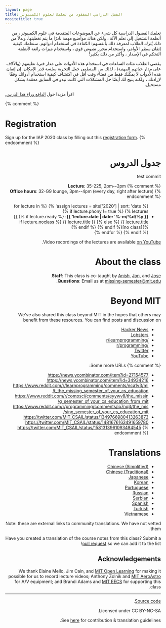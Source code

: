 ```yaml
---
layout: page
title: الفصل الدراسي المفقود من تعلمك لعلوم الكمبيوتر
nositetitle: true
---
```



<p dir="rtl">
تعلمك الفصول الدراسية كل شيء عن الموضوعات المتقدمة في علوم الكمبيوتر ، من أنظمة التشغيل إلى تعلم الآلة ، ولكن هناك مواضيع مهمة نادرًا ما يتم تغطيتها، وبدلاً من ذلك يُترك الطلاب لمعرفة ذلك بأنفسهم: الكفاءة في استخدام أدواتهم. سنعلمك كيفية إتقان سطر الأوامر، واستخدام محرر نصوص قوي ، واستخدام ميزات رائعة لأنظمة التحكم في الإصدار ، وأكثر من ذلك بكثير!
</p>

<p dir="rtl">
يقضي الطلاب مئات الساعات في استخدام هذه الأدوات على مدار فترة تعليمهم (والآلاف على مدار حياتهم المهنية) ، لذلك من المنطقي جعل التجربة سلسة قدر الإمكان. إن إتقان هذه الأدوات لا يمكّنك فقط من قضاء وقت أقل في اكتشاف كيفية استخدام أدواتك وفقًا لإرادتك ، ولكنه يتيح لك أيضًا حل المشكلات التي كانت تبدو في السابق معقدة بشكل مستحيل.</p>

&#x202b;اقرأ مزيدا حول [الدافع وراء هذا الدرس.](/about/)


{% comment %}
# Registration

Sign up for the IAP 2020 class by filling out this [registration form](https://forms.gle/TD1KnwCSV52qexVt9).
{% endcomment %}
<div dir="rtl">


# جدول الدروس
 test commit

{% comment %}
**Lecture**: 35-225, 2pm--3pm<br>
**Office hours**: 32-G9 lounge, 3pm--4pm (every day, right after lecture)
{% endcomment %}

<ul>
{% assign lectures = site['2020'] | sort: 'date' %}
{% for lecture in lectures %}
    {% if lecture.phony != true %}
        <li>
        <strong>{{ lecture.date | date: '%-m/%d/%y' }}</strong>:
        {% if lecture.ready %}
            <a href="{{ lecture.url }}">{{ lecture.title }}</a>
        {% else %}
            {{ lecture.title }} {% if lecture.noclass %}[no class]{% endif %}
        {% endif %}
        </li>
    {% endif %}
{% endfor %}
</ul>

Video recordings of the lectures are available [on YouTube](https://www.youtube.com/playlist?list=PLyzOVJj3bHQuloKGG59rS43e29ro7I57J).

# About the class

**Staff**: This class is co-taught by [Anish](https://www.anishathalye.com/), [Jon](https://thesquareplanet.com/), and [Jose](http://josejg.com/).<br>
**Questions**: Email us at [missing-semester@mit.edu](mailto:missing-semester@mit.edu).

# Beyond MIT

We've also shared this class beyond MIT in the hopes that others may
benefit from these resources. You can find posts and discussion on

 - [Hacker News](https://news.ycombinator.com/item?id=22226380)
 - [Lobsters](https://lobste.rs/s/ti1k98/missing_semester_your_cs_education_mit)
 - [/r/learnprogramming](https://www.reddit.com/r/learnprogramming/comments/eyagda/the_missing_semester_of_your_cs_education_mit/)
 - [/r/programming](https://www.reddit.com/r/programming/comments/eyagcd/the_missing_semester_of_your_cs_education_mit/)
 - [Twitter](https://twitter.com/jonhoo/status/1224383452591509507)
 - [YouTube](https://www.youtube.com/playlist?list=PLyzOVJj3bHQuloKGG59rS43e29ro7I57J)

{% comment %}
Some more URLs:

- https://news.ycombinator.com/item?id=27154577
- https://news.ycombinator.com/item?id=34934216
- https://www.reddit.com/r/learnprogramming/comments/nca1v3/mit_the_missing_semester_of_your_cs_education/
- https://www.reddit.com/r/compsci/comments/eyywv8/the_missing_semester_of_your_cs_education_from_mit/
- https://www.reddit.com/r/programming/comments/io7nq3/the_missing_semester_of_your_cs_education_mit/
- https://twitter.com/MIT_CSAIL/status/1349766980413263873
- https://twitter.com/MIT_CSAIL/status/1481676163491659780
- https://twitter.com/MIT_CSAIL/status/1581313961093484545
{% endcomment %}

# Translations

- [Chinese (Simplified)](https://missing-semester-cn.github.io/)
- [Chinese (Traditional)](https://missing-semester-zh-hant.github.io/)
- [Japanese](https://missing-semester-jp.github.io/)
- [Korean](https://missing-semester-kr.github.io/)
- [Portuguese](https://missing-semester-pt.github.io/)
- [Russian](https://missing-semester-rus.github.io/)
- [Serbian](https://netboxify.com/missing-semester/)
- [Spanish](https://missing-semester-esp.github.io/)
- [Turkish](https://missing-semester-tr.github.io/)
- [Vietnamese](https://missing-semester-vn.github.io/)

Note: these are external links to community translations. We have not vetted
them.

Have you created a translation of the course notes from this class? Submit a
[pull request](https://github.com/missing-semester/missing-semester/pulls) so
we can add it to the list!

## Acknowledgements

We thank Elaine Mello, Jim Cain, and [MIT Open
Learning](https://openlearning.mit.edu/) for making it possible for us to
record lecture videos; Anthony Zolnik and [MIT
AeroAstro](https://aeroastro.mit.edu/) for A/V equipment; and Brandi Adams and
[MIT EECS](https://www.eecs.mit.edu/) for supporting this class.

---

<div class="small center">
<p><a href="https://github.com/missing-semester/missing-semester">Source code</a>.</p>
<p>Licensed under CC BY-NC-SA.</p>
<p>See <a href="/license/">here</a> for contribution &amp; translation guidelines.</p>
</div>
